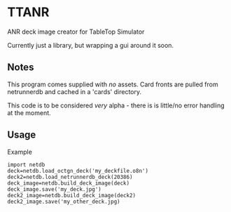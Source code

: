 # TTANR
ANR deck image creator for TableTop Simulator

Currently just a library, but wrapping a gui around it soon.

## Notes
This program comes supplied with *no* assets. Card fronts are pulled from netrunnerdb and cached in a 'cards' directory.

This code is to be considered *very* alpha - there is is little/no error handling at the moment.

## Usage
Example
```
import netdb
deck=netdb.load_octgn_deck('my_deckfile.o8n')
deck2=netdb.load_netrunnerdb_deck(20386)
deck_image=netdb.build_deck_image(deck)
deck_image.save('my_deck.jpg')
deck2_image=netdb.build_deck_image(deck2)
deck2_image.save('my_other_deck.jpg)
```
